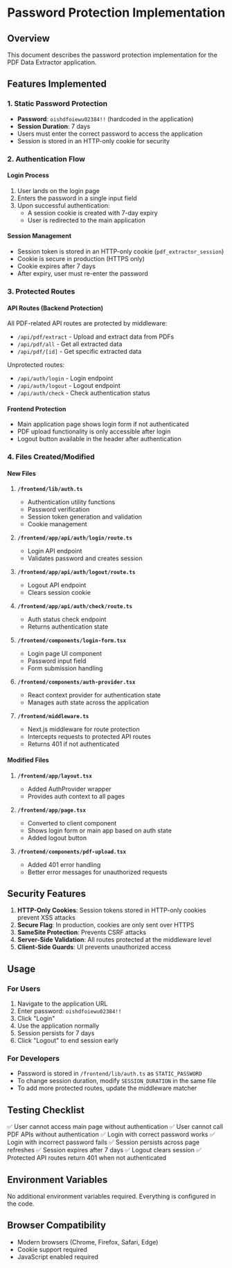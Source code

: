 # Password Protection Implementation

## Overview

This document describes the password protection implementation for the PDF Data Extractor application.

## Features Implemented

### 1. Static Password Protection

- **Password**: `oishdfoiewu02384!!` (hardcoded in the application)
- **Session Duration**: 7 days
- Users must enter the correct password to access the application
- Session is stored in an HTTP-only cookie for security

### 2. Authentication Flow

#### Login Process

1. User lands on the login page
2. Enters the password in a single input field
3. Upon successful authentication:
   - A session cookie is created with 7-day expiry
   - User is redirected to the main application

#### Session Management

- Session token is stored in an HTTP-only cookie (`pdf_extractor_session`)
- Cookie is secure in production (HTTPS only)
- Cookie expires after 7 days
- After expiry, user must re-enter the password

### 3. Protected Routes

#### API Routes (Backend Protection)

All PDF-related API routes are protected by middleware:

- `/api/pdf/extract` - Upload and extract data from PDFs
- `/api/pdf/all` - Get all extracted data
- `/api/pdf/[id]` - Get specific extracted data

Unprotected routes:

- `/api/auth/login` - Login endpoint
- `/api/auth/logout` - Logout endpoint
- `/api/auth/check` - Check authentication status

#### Frontend Protection

- Main application page shows login form if not authenticated
- PDF upload functionality is only accessible after login
- Logout button available in the header after authentication

### 4. Files Created/Modified

#### New Files

1. **`/frontend/lib/auth.ts`**

   - Authentication utility functions
   - Password verification
   - Session token generation and validation
   - Cookie management

2. **`/frontend/app/api/auth/login/route.ts`**

   - Login API endpoint
   - Validates password and creates session

3. **`/frontend/app/api/auth/logout/route.ts`**

   - Logout API endpoint
   - Clears session cookie

4. **`/frontend/app/api/auth/check/route.ts`**

   - Auth status check endpoint
   - Returns authentication state

5. **`/frontend/components/login-form.tsx`**

   - Login page UI component
   - Password input field
   - Form submission handling

6. **`/frontend/components/auth-provider.tsx`**

   - React context provider for authentication state
   - Manages auth state across the application

7. **`/frontend/middleware.ts`**
   - Next.js middleware for route protection
   - Intercepts requests to protected API routes
   - Returns 401 if not authenticated

#### Modified Files

1. **`/frontend/app/layout.tsx`**

   - Added AuthProvider wrapper
   - Provides auth context to all pages

2. **`/frontend/app/page.tsx`**

   - Converted to client component
   - Shows login form or main app based on auth state
   - Added logout button

3. **`/frontend/components/pdf-upload.tsx`**
   - Added 401 error handling
   - Better error messages for unauthorized requests

## Security Features

1. **HTTP-Only Cookies**: Session tokens stored in HTTP-only cookies prevent XSS attacks
2. **Secure Flag**: In production, cookies are only sent over HTTPS
3. **SameSite Protection**: Prevents CSRF attacks
4. **Server-Side Validation**: All routes protected at the middleware level
5. **Client-Side Guards**: UI prevents unauthorized access

## Usage

### For Users

1. Navigate to the application URL
2. Enter password: `oishdfoiewu02384!!`
3. Click "Login"
4. Use the application normally
5. Session persists for 7 days
6. Click "Logout" to end session early

### For Developers

- Password is stored in `/frontend/lib/auth.ts` as `STATIC_PASSWORD`
- To change session duration, modify `SESSION_DURATION` in the same file
- To add more protected routes, update the middleware matcher

## Testing Checklist

✅ User cannot access main page without authentication
✅ User cannot call PDF APIs without authentication
✅ Login with correct password works
✅ Login with incorrect password fails
✅ Session persists across page refreshes
✅ Session expires after 7 days
✅ Logout clears session
✅ Protected API routes return 401 when not authenticated

## Environment Variables

No additional environment variables required. Everything is configured in the code.

## Browser Compatibility

- Modern browsers (Chrome, Firefox, Safari, Edge)
- Cookie support required
- JavaScript enabled required
